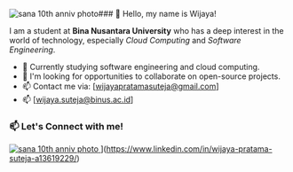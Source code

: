 ![sana 10th anniv photo](https://github.com/user-attachments/assets/711e0ebf-7ec5-46bc-9c99-ce83f5346a6e)### 👋 Hello, my name is Wijaya!

I am a student at **Bina Nusantara University** who has a deep interest in the world of technology, especially _Cloud Computing_ and _Software Engineering_.

- 🔭 Currently studying software engineering and cloud computing.
- 👯 I'm looking for opportunities to collaborate on open-source projects.
- 📫 Contact me via: [wijayapratamasuteja@gmail.com]
- 📫 [wijaya.suteja@binus.ac.id]

### 📫 Let's Connect with me!
[![sana 10th anniv photo](https://github.com/user-attachments/assets/885b3ae3-330a-4ffd-a956-84aa4d5787cb)
](https://pbs.twimg.com/media/GKdJ7G0XIAEZ9nC?format=jpg&name=large)](https://www.linkedin.com/in/wijaya-pratama-suteja-a13619229/)

